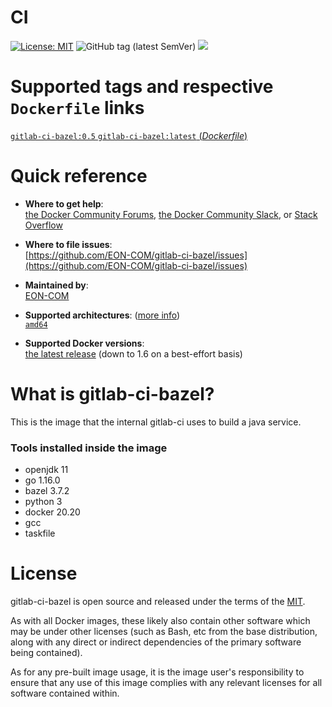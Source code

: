 # CI

[![License: MIT](https://img.shields.io/badge/License-MIT-yellow.svg?color=blue)](https://opensource.org/licenses/MIT)
![GitHub tag (latest SemVer)](https://img.shields.io/github/tag/EON-COM/gitlab-ci-bazel.svg?color=blue)
[![](https://images.microbadger.com/badges/image/eoncom/gitlab-ci-bazel.svg)](https://microbadger.com/images/eoncom/gitlab-ci-bazel "Get your own image badge on microbadger.com")

# Supported tags and respective `Dockerfile` links

[`gitlab-ci-bazel:0.5` `gitlab-ci-bazel:latest` (*Dockerfile*)](https://github.com/EON-COM/gitlab-ci-bazel/blob/master/Dockerfile)


# Quick reference

-	**Where to get help**:  
	[the Docker Community Forums](https://forums.docker.com/), [the Docker Community Slack](https://blog.docker.com/2016/11/introducing-docker-community-directory-docker-community-slack/), or [Stack Overflow](https://stackoverflow.com/search?tab=newest&q=docker)

-	**Where to file issues**:  
	[https://github.com/EON-COM/gitlab-ci-bazel/issues](https://github.com/EON-COM/gitlab-ci-bazel/issues)

-	**Maintained by**:  
	[EON-COM](https://github.com/EON-COM/gitlab-ci-bazel/issues)

-	**Supported architectures**: ([more info](https://github.com/docker-library/official-images#architectures-other-than-amd64))  
	[`amd64`](https://hub.docker.com/r/eoncom/gitlab-ci-bazel/)

-	**Supported Docker versions**:  
	[the latest release](https://github.com/docker/docker-ce/releases/latest) (down to 1.6 on a best-effort basis)

# What is gitlab-ci-bazel?

This is the image that the internal gitlab-ci uses to build a java service. 

### Tools installed inside the image

- openjdk 11
- go 1.16.0
- bazel 3.7.2
- python 3
- docker 20.20
- gcc
- taskfile

# License

gitlab-ci-bazel is open source and released under the terms of the [MIT](https://opensource.org/licenses/MIT).

As with all Docker images, these likely also contain other software which may be under other licenses (such as Bash, etc from the base distribution, along with any direct or indirect dependencies of the primary software being contained).

As for any pre-built image usage, it is the image user's responsibility to ensure that any use of this image complies with any relevant licenses for all software contained within.
